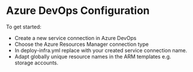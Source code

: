 # Azure DevOps Configuration

To get started:

* Create a new service connection in Azure DevOps
* Choose the Azure Resources Manager connection type
* In deploy-infra.yml replace <your-serviceconnection> with your created service connection name.
* Adapt globally unique resource names in the ARM templates e.g. storage accounts.
